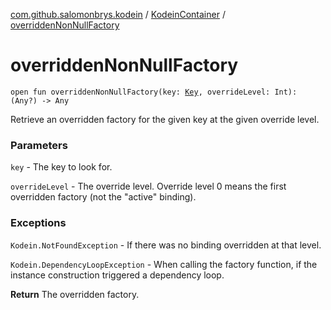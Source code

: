 [com.github.salomonbrys.kodein](../index.md) / [KodeinContainer](index.md) / [overriddenNonNullFactory](.)

# overriddenNonNullFactory

`open fun overriddenNonNullFactory(key: `[`Key`](../-kodein/-key/index.md)`, overrideLevel: Int): (Any?) -> Any`

Retrieve an overridden factory for the given key at the given override level.

### Parameters

`key` - The key to look for.

`overrideLevel` - The override level.
Override level 0 means the first overridden factory (not the "active" binding).

### Exceptions

`Kodein.NotFoundException` - If there was no binding overridden at that level.

`Kodein.DependencyLoopException` - When calling the factory function, if the instance construction triggered a dependency loop.

**Return**
The overridden factory.

